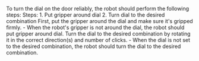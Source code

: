 To turn the dial on the door reliably, the robot should perform the following steps:
    Steps:  1. Put gripper around dial  2. Turn dial to the desired combination
    First, put the gripper around the dial and make sure it's gripped firmly.
    - When the robot's gripper is not around the dial, the robot should put gripper around dial.
    Turn the dial to the desired combination by rotating it in the correct direction(s) and number of clicks.
    - When the dial is not set to the desired combination, the robot should turn the dial to the desired combination.